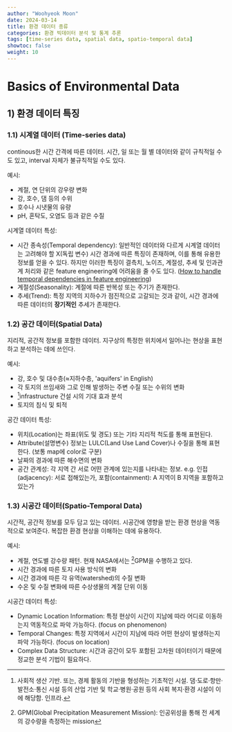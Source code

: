 ```yaml
---
author: "Woohyeok Moon"
date: 2024-03-14
title: 환경 데이터 종류
categories: 환경 빅데이터 분석 및 통계 추론
tags: [time-series data, spatial data, spatio-temporal data]
showtoc: false
weight: 10
---
```


# Basics of Environmental Data

## 1) 환경 데이터 특징

### 1.1) 시계열 데이터 (Time-series data)

continous한 시간 간격에 따른 데이터. 시간, 일 또는 월 별 데이터와 같이 규칙적일 수도 있고, interval 자체가 불규칙적일 수도 있다.

예시:
- 계절, 연 단위의 강우량 변화
- 강, 호수, 댐 등의 수위
- 호수나 시냇물의 유량
- pH, 혼탁도, 오염도 등과 같은 수질

시계열 데이터 특성:
- 시간 종속성(Temporal dependency): 일반적인 데이터와 다르게 시계열 데이터는 고려해야 할 X(독립 변수) 시간 경과에 따른 특징이 존재하며, 이를 통해 유용한 정보를 얻을 수 있다. 하지만 이러한 특징이 결측치, 노이즈, 계절성, 추세 및 인과관계 처리와 같은 feature engineering에 어려움을 줄 수도 있다. ([How to handle temporal dependencies in feature engineering](https://www.linkedin.com/advice/1/how-can-you-handle-temporal-dependencies-feature))
- 계절성(Seasonality): 계절에 따른 반복성 또는 주기가 존재한다.
- 추세(Trend): 특정 지역의 지하수가 점진적으로 고갈되는 것과 같이, 시간 경과에 따른 데이터의 **장기적인** 추세가 존재한다.

### 1.2) 공간 데이터(Spatial Data)

지리적, 공간적 정보를 포함한 데이터. 지구상의 특정한 위치에서 일어나는 현상을 표현하고 분석하는 데에 쓰인다.

예시:
- 강, 호수 및 대수층($\approx$지하수층, 'aquifers' in English)
- 각 토지의 쓰임새와 그로 인해 발생하는 주변 수질 또는 수위의 변화
- [^1]infrastructure 건설 시의 기대 효과 분석
- 토지의 침식 및 퇴적

공간 데이터 특성:
- 위치(Location)는 좌표(위도 및 경도) 또는 기타 지리적 척도를 통해 표현된다.
- Attribute(설명변수) 정보는 LULC(Land Use Land Cover)나 수질을 통해 표현한다. (보통 map에 color로 구분)
- 날짜의 경과에 따른 해수면의 변화
- 공간 관계성: 각 지역 간 서로 어떤 관계에 있는지를 나타내는 정보. e.g. 인접(adjacency): 서로 접해있는가, 포함(containment): A 지역이 B 지역을 포함하고 있는가

### 1.3) 시공간 데이터(Spatio-Temporal Data)

시간적, 공간적 정보를 모두 담고 있는 데이터. 시공간에 영향을 받는 환경 현상을 역동적으로 보여준다. 복잡한 환경 현상을 이해하는 데에 유용하다.

예시:
- 계절, 연도별 강수량 패턴. 현재 NASA에서는 [^3]GPM을 수행하고 있다.
- 시간 경과에 따른 토지 사용 방식의 변화
- 시간 경과에 따른 각 유역(watershed)의 수질 변화
- 수온 및 수질 변화에 따른 수상생물의 계절 단위 이동

시공간 데이터 특성:
- Dynamic Location Information: 특정 현상이 시간이 지남에 따라 어디로 이동하는지 역동적으로 파악 가능하다. (focus on phenomenon)
- Temporal Changes: 특정 지역에서 시간이 지남에 따라 어떤 현상이 발생하는지 파악 가능하다. (focus on location)
- Complex Data Structure: 시간과 공간이 모두 포함된 고차원 데이터이기 때문에 정교한 분석 기법이 필요하다.

[^1]: 사회적 생산 기반. 또는, 경제 활동의 기반을 형성하는 기초적인 시설. 댐·도로·항만·발전소·통신 시설 등의 산업 기반 및 학교·병원·공원 등의 사회 복지·환경 시설이 이에 해당함. 인프라.  
[^2]: 어떤 종류의 토지가 어떻게 쓰이는지를 나타내는 지도 = LULC map  
[^3]: GPM(Global Precipitation Measurement Mission): 인공위성을 통해 전 세계의 강수량을 측정하는 mission
